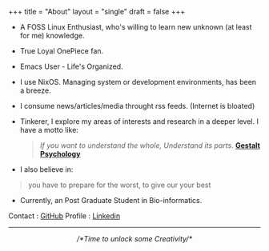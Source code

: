 +++
title = "About"
layout = "single"
draft = false
+++

-   A FOSS Linux Enthusiast, who's willing to learn new unknown (at least for me) knowledge.

-   True Loyal OnePiece fan.

-   Emacs User - Life's Organized.

-   I use NixOS. Managing system or development environments, has been a breeze.

-   I consume news/articles/media throught rss feeds. (Internet is bloated)

-   Tinkerer, I explore my areas of interests and research in a deeper level.
    I have a motto like:

    > _If you want to understand the whole, Understand its parts_. **[Gestalt Psychology](https://www.verywellmind.com/what-is-gestalt-psychology-2795808)**

-   I also believe in:

> you have to prepare for the worst, to give our your best

-   Currently, an Post Graduate Student in Bio-informatics.

Contact  : [GitHub](https://github.com/idlip)
Profile  : [Linkedin](https://linkedin.com/in/dilip-g-29707727a)

---

<style>.org-center { margin-left: auto; margin-right: auto; text-align: center; }</style>

<div class="org-center">

_/\*Time to unlock some Creativity/\*_

</div>
